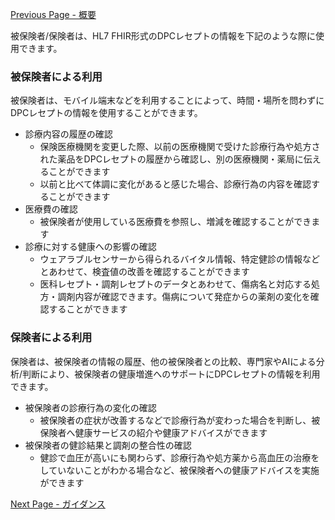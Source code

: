 [Previous Page - 概要](summary.html)

被保険者/保険者は、HL7 FHIR形式のDPCレセプトの情報を下記のような際に使用できます。
	
### 被保険者による利用
被保険者は、モバイル端末などを利用することによって、時間・場所を問わずにDPCレセプトの情報を使用することができます。
* 診療内容の履歴の確認
	* 保険医療機関を変更した際、以前の医療機関で受けた診療行為や処方された薬品をDPCレセプトの履歴から確認し、別の医療機関・薬局に伝えることができます
	* 以前と比べて体調に変化があると感じた場合、診療行為の内容を確認することができます
* 医療費の確認
	* 被保険者が使用している医療費を参照し、増減を確認することができます
* 診療に対する健康への影響の確認
	* ウェアラブルセンサーから得られるバイタル情報、特定健診の情報などとあわせて、検査値の改善を確認することができます
	* 医科レセプト・調剤レセプトのデータとあわせて、傷病名と対応する処方・調剤内容が確認できます。傷病について発症からの薬剤の変化を確認することができます

### 保険者による利用
保険者は、被保険者の情報の履歴、他の被保険者との比較、専門家やAIによる分析/判断により、被保険者の健康増進へのサポートにDPCレセプトの情報を利用できます。
* 被保険者の診療行為の変化の確認
	* 被保険者の症状が改善するなどで診療行為が変わった場合を判断し、被保険者へ健康サービスの紹介や健康アドバイスができます
* 被保険者の健診結果と調剤の整合性の確認
	* 健診で血圧が高いにも関わらず、診療行為や処方薬から高血圧の治療をしていないことがわかる場合など、被保険者への健康アドバイスを実施ができます


[Next Page - ガイダンス](guidance.html)